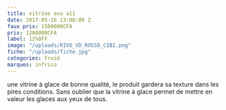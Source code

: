 ```yaml
---
title: vitrine evo a11
date: 2017-05-16 13:08:00 Z
faux prix: 1500000CFA
prix: 1200000CFA
label: 12%OFF
image: "/uploads/RIVO_VD_ROSSO_CIBI.png"
fiche: "/uploads/fiche.jpg"
categories: Froid
marques: infrico
---
```


 une vitrine à glace de bonne qualité, le produit gardera sa texture dans les pires conditions. Sans oublier que la vitrine à glace permet de mettre en valeur les glaces aux yeux de tous.